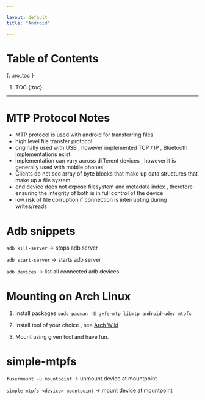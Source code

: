 ```yaml
---

layout: default
title: "Android"

---
```


# Table of Contents 

{: .no_toc }

1. TOC 
{:toc}

---

# MTP Protocol Notes 

- MTP protocol is used with android for transferring files 
- high level file transfer protocol 
- originally used with USB , however implemented TCP / IP , Bluetooth implementations exist.
- implementation can vary across different devices , however it is generally used with mobile phones 
- Clients do not see array of byte blocks that make up data structures that make up a file system
- end device does not expose filesystem and metadata index , therefore ensuring the integrity of both is in full control of the device 
- low risk of file corruption if connection is interrupting during writes/reads 

# Adb snippets 

`adb kill-server` -> stops adb server 

`adb start-server` -> starts adb server

`adb devices` -> list all connected adb devices 


# Mounting on Arch Linux 

1. Install packages 
`sudo pacman -S gvfs-mtp libmtp android-udev mtpfs` 

2. Install tool of your choice , see [Arch Wiki](https://wiki.archlinux.org/title/Media_Transfer_Protocol)

3. Mount using given tool and have fun.

# simple-mtpfs

`fusermount -u mountpoint` -> unmount device at mountpoint 

`simple-mtpfs <device> mountpoint` -> mount device at mountpoint 

